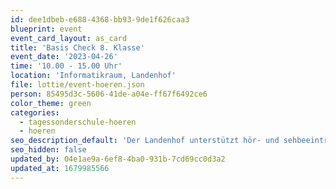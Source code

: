 ```yaml
---
id: dee1dbeb-e688-4368-bb93-9de1f626caa3
blueprint: event
event_card_layout: as_card
title: 'Basis Check 8. Klasse'
event_date: '2023-04-26'
time: '10.00 - 15.00 Uhr'
location: 'Informatikraum, Landenhof'
file: lottie/event-hoeren.json
person: 85495d3c-5606-41de-a04e-ff67f6492ce6
color_theme: green
categories:
  - tagessonderschule-hoeren
  - hoeren
seo_description_default: 'Der Landenhof unterstützt hör- und sehbeeinträchtigte Kinder & Jugendliche in ihrem selbstbestimmten Leben durch Förderung ihrer Fähigkeiten & Entwicklung'
seo_hidden: false
updated_by: 04e1ae9a-6ef8-4ba0-931b-7cd69cc0d3a2
updated_at: 1679985566
---
```

